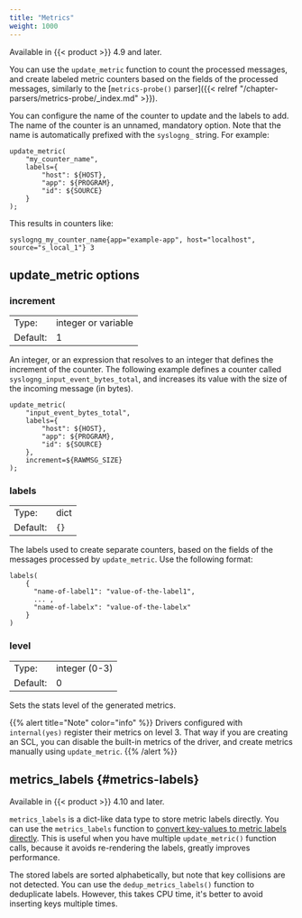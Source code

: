 ```yaml
---
title: "Metrics"
weight: 1000
---
```

<!-- This file is under the copyright of Axoflow, and licensed under Apache License 2.0, except for using the Axoflow and AxoSyslog trademarks. -->

Available in {{< product >}} 4.9 and later.

You can use the `update_metric` function to count the processed messages, and create labeled metric counters based on the fields of the processed messages, similarly to the [`metrics-probe()` parser]({{< relref "/chapter-parsers/metrics-probe/_index.md" >}}).

You can configure the name of the counter to update and the labels to add. The name of the counter is an unnamed, mandatory option. Note that the name is automatically prefixed with the `syslogng_` string. For example:

```shell
update_metric(
    "my_counter_name",
    labels={
        "host": ${HOST},
        "app": ${PROGRAM},
        "id": ${SOURCE}
    }
);
```

This results in counters like:

```shell
syslogng_my_counter_name{app="example-app", host="localhost", source="s_local_1"} 3
```

## update_metric options

### increment

|          |         |
| -------- | ------- |
| Type:    | integer or variable |
| Default: | 1 |

An integer, or an expression that resolves to an integer that defines the increment of the counter. The following example defines a counter called `syslogng_input_event_bytes_total`, and increases its value with the size of the incoming message (in bytes).

```shell
update_metric(
    "input_event_bytes_total",
    labels={
        "host": ${HOST},
        "app": ${PROGRAM},
        "id": ${SOURCE}
    },
    increment=${RAWMSG_SIZE}
);
```

### labels

|          |         |
| -------- | ------- |
| Type:    | dict |
| Default: | `{}` |

The labels used to create separate counters, based on the fields of the messages processed by `update_metric`. Use the following format:

```shell
labels(
    {
      "name-of-label1": "value-of-the-label1",
      ... ,
      "name-of-labelx": "value-of-the-labelx"
    }
)
```

### level

|          |         |
| -------- | ------- |
| Type:    | integer (0-3) |
| Default: | 0 |

Sets the stats level of the generated metrics.

{{% alert title="Note" color="info" %}}
Drivers configured with `internal(yes)` register their metrics on level 3. That way if you are creating an SCL, you can disable the built-in metrics of the driver, and create metrics manually using `update_metric`.
{{% /alert %}}

## metrics_labels {#metrics-labels}

Available in {{< product >}} 4.10 and later.

`metrics_labels` is a dict-like data type to store metric labels directly. You can use the `metrics_labels` function to [convert key-values to metric labels directly](https://github.com/axoflow/axosyslog/pull/365). This is useful when you have multiple `update_metric()` function calls, because it avoids re-rendering the labels, greatly improves performance.

The stored labels are sorted alphabetically, but note that key collisions are not detected. You can use the `dedup_metrics_labels()` function to deduplicate labels. However, this takes CPU time, it's better to avoid inserting keys multiple times.

